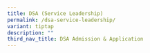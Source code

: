 ```yaml
---
title: DSA (Service Leadership)
permalink: /dsa-service-leadership/
variant: tiptap
description: ""
third_nav_title: DSA Admission & Application
---
```

<p></p>